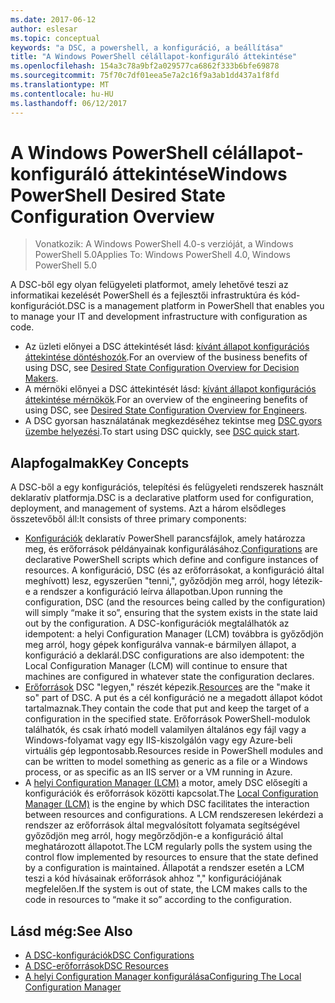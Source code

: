 ```yaml
---
ms.date: 2017-06-12
author: eslesar
ms.topic: conceptual
keywords: "a DSC, a powershell, a konfiguráció, a beállítása"
title: "A Windows PowerShell célállapot-konfiguráló áttekintése"
ms.openlocfilehash: 154a3c78a9bf2a029577ca6862f333b6bfe69878
ms.sourcegitcommit: 75f70c7df01eea5e7a2c16f9a3ab1dd437a1f8fd
ms.translationtype: MT
ms.contentlocale: hu-HU
ms.lasthandoff: 06/12/2017
---
```

# <a name="windows-powershell-desired-state-configuration-overview"></a><span data-ttu-id="f02ec-103">A Windows PowerShell célállapot-konfiguráló áttekintése</span><span class="sxs-lookup"><span data-stu-id="f02ec-103">Windows PowerShell Desired State Configuration Overview</span></span> 

> <span data-ttu-id="f02ec-104">Vonatkozik: A Windows PowerShell 4.0-s verzióját, a Windows PowerShell 5.0</span><span class="sxs-lookup"><span data-stu-id="f02ec-104">Applies To: Windows PowerShell 4.0, Windows PowerShell 5.0</span></span>

<span data-ttu-id="f02ec-105">A DSC-ből egy olyan felügyeleti platformot, amely lehetővé teszi az informatikai kezelését PowerShell és a fejlesztői infrastruktúra és kód-konfigurációt.</span><span class="sxs-lookup"><span data-stu-id="f02ec-105">DSC is a management platform in PowerShell that enables you to manage your IT and development infrastructure with configuration as code.</span></span>

- <span data-ttu-id="f02ec-106">Az üzleti előnyei a DSC áttekintését lásd: [kívánt állapot konfigurációs áttekintése döntéshozók](decisionMaker.md).</span><span class="sxs-lookup"><span data-stu-id="f02ec-106">For an overview of the business benefits of using DSC, see [Desired State Configuration Overview for Decision Makers](decisionMaker.md).</span></span>
- <span data-ttu-id="f02ec-107">A mérnöki előnyei a DSC áttekintését lásd: [kívánt állapot konfigurációs áttekintése mérnökök](DscForEngineers.md).</span><span class="sxs-lookup"><span data-stu-id="f02ec-107">For an overview of the engineering benefits of using DSC, see [Desired State Configuration Overview for Engineers](DscForEngineers.md).</span></span>
- <span data-ttu-id="f02ec-108">A DSC gyorsan használatának megkezdéséhez tekintse meg [DSC gyors üzembe helyezési](quickStart.md).</span><span class="sxs-lookup"><span data-stu-id="f02ec-108">To start using DSC quickly, see [DSC quick start](quickStart.md).</span></span>

## <a name="key-concepts"></a><span data-ttu-id="f02ec-109">Alapfogalmak</span><span class="sxs-lookup"><span data-stu-id="f02ec-109">Key Concepts</span></span>

<span data-ttu-id="f02ec-110">A DSC-ből a egy konfigurációs, telepítési és felügyeleti rendszerek használt deklaratív platformja.</span><span class="sxs-lookup"><span data-stu-id="f02ec-110">DSC is a declarative platform used for configuration, deployment, and management of systems.</span></span> <span data-ttu-id="f02ec-111">Azt a három elsődleges összetevőből áll:</span><span class="sxs-lookup"><span data-stu-id="f02ec-111">It consists of three primary components:</span></span>

- <span data-ttu-id="f02ec-112">[Konfigurációk](configurations.md) deklaratív PowerShell parancsfájlok, amely határozza meg, és erőforrások példányainak konfigurálásához.</span><span class="sxs-lookup"><span data-stu-id="f02ec-112">[Configurations](configurations.md) are declarative PowerShell scripts which define and configure instances of resources.</span></span>
    <span data-ttu-id="f02ec-113">A konfiguráció, DSC (és az erőforrásokat, a konfiguráció által meghívott) lesz, egyszerűen "tenni,", győződjön meg arról, hogy létezik-e a rendszer a konfiguráció leírva állapotban.</span><span class="sxs-lookup"><span data-stu-id="f02ec-113">Upon running the configuration, DSC (and the resources being called by the configuration) will simply “make it so”, ensuring that the system exists in the state laid out by the configuration.</span></span> 
    <span data-ttu-id="f02ec-114">A DSC-konfigurációk megtalálhatók az idempotent: a helyi Configuration Manager (LCM) továbbra is győződjön meg arról, hogy gépek konfigurálva vannak-e bármilyen állapot, a konfiguráció a deklarál.</span><span class="sxs-lookup"><span data-stu-id="f02ec-114">DSC configurations are also idempotent: the Local Configuration Manager (LCM) will continue to ensure that machines are configured in whatever state the configuration declares.</span></span>
- <span data-ttu-id="f02ec-115">[Erőforrások](resources.md) DSC "legyen," részét képezik.</span><span class="sxs-lookup"><span data-stu-id="f02ec-115">[Resources](resources.md) are the "make it so" part of DSC.</span></span> <span data-ttu-id="f02ec-116">A put és a cél konfiguráció ne a megadott állapot kódot tartalmaznak.</span><span class="sxs-lookup"><span data-stu-id="f02ec-116">They contain the code that put and keep the target of a configuration in the specified state.</span></span> 
    <span data-ttu-id="f02ec-117">Erőforrások PowerShell-modulok találhatók, és csak írható modell valamilyen általános egy fájl vagy a Windows-folyamat vagy egy IIS-kiszolgálón vagy egy Azure-beli virtuális gép legpontosabb.</span><span class="sxs-lookup"><span data-stu-id="f02ec-117">Resources reside in PowerShell modules and can be written to model something as generic as a file or a Windows process, or as specific as an IIS server or a VM running in Azure.</span></span>
- <span data-ttu-id="f02ec-118">A [helyi Configuration Manager (LCM)](metaConfig.md) a motor, amely DSC elősegíti a konfigurációk és erőforrások közötti kapcsolat.</span><span class="sxs-lookup"><span data-stu-id="f02ec-118">The [Local Configuration Manager (LCM)](metaConfig.md) is the engine by which DSC facilitates the interaction between resources and configurations.</span></span> 
    <span data-ttu-id="f02ec-119">A LCM rendszeresen lekérdezi a rendszer az erőforrások által megvalósított folyamata segítségével győződjön meg arról, hogy megőrződjön-e a konfiguráció által meghatározott állapotot.</span><span class="sxs-lookup"><span data-stu-id="f02ec-119">The LCM regularly polls the system using the control flow implemented by resources to ensure that the state defined by a configuration is maintained.</span></span> 
    <span data-ttu-id="f02ec-120">Állapotát a rendszer esetén a LCM teszi a kód hívásainak erőforrások ahhoz "," konfigurációjának megfelelően.</span><span class="sxs-lookup"><span data-stu-id="f02ec-120">If the system is out of state, the LCM makes calls to the code in resources to “make it so” according to the configuration.</span></span> 

## <a name="see-also"></a><span data-ttu-id="f02ec-121">Lásd még:</span><span class="sxs-lookup"><span data-stu-id="f02ec-121">See Also</span></span>

- [<span data-ttu-id="f02ec-122">A DSC-konfigurációk</span><span class="sxs-lookup"><span data-stu-id="f02ec-122">DSC Configurations</span></span>](configurations.md)
- [<span data-ttu-id="f02ec-123">A DSC-erőforrások</span><span class="sxs-lookup"><span data-stu-id="f02ec-123">DSC Resources</span></span>](resources.md)
- [<span data-ttu-id="f02ec-124">A helyi Configuration Manager konfigurálása</span><span class="sxs-lookup"><span data-stu-id="f02ec-124">Configuring The Local Configuration Manager</span></span>](metaConfig.md)

